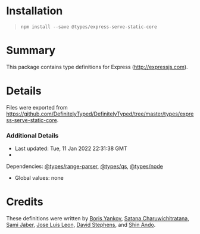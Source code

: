 # Installation

> `npm install --save @types/express-serve-static-core`

# Summary

This package contains type definitions for Express (http://expressjs.com).

# Details

Files were exported from https://github.com/DefinitelyTyped/DefinitelyTyped/tree/master/types/express-serve-static-core.

### Additional Details

* Last updated: Tue, 11 Jan 2022 22:31:38 GMT
*
Dependencies: [@types/range-parser](https://npmjs.com/package/@types/range-parser), [@types/qs](https://npmjs.com/package/@types/qs), [@types/node](https://npmjs.com/package/@types/node)
* Global values: none

# Credits

These definitions were written
by [Boris Yankov](https://github.com/borisyankov), [Satana Charuwichitratana](https://github.com/micksatana), [Sami Jaber](https://github.com/samijaber), [Jose Luis Leon](https://github.com/JoseLion), [David Stephens](https://github.com/dwrss),
and [Shin Ando](https://github.com/andoshin11).
